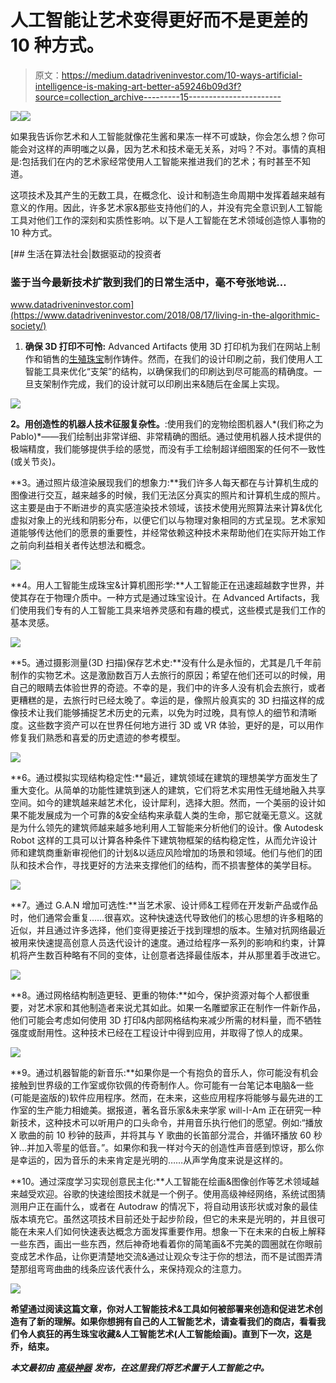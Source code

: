 # 人工智能让艺术变得更好而不是更差的 10 种方式。

> 原文：<https://medium.datadriveninvestor.com/10-ways-artificial-intelligence-is-making-art-better-a59246b09d3f?source=collection_archive---------15----------------------->

[![](img/51be4be91d805c0a414751d04049d988.png)](http://www.track.datadriveninvestor.com/1B9E)![](img/c9e2a2b46fc10d445f75a340282552df.png)

如果我告诉你艺术和人工智能就像花生酱和果冻一样不可或缺，你会怎么想？你可能会对这样的声明嗤之以鼻，因为艺术和技术毫无关系，对吗？不对。事情的真相是:包括我们在内的艺术家经常使用人工智能来推进我们的艺术；有时甚至不知道。

这项技术及其产生的无数工具，在概念化、设计和制造生命周期中发挥着越来越有意义的作用。因此，许多艺术家&那些支持他们的人，并没有完全意识到人工智能工具对他们工作的深刻和实质性影响。以下是人工智能在艺术领域创造惊人事物的 10 种方式。

[](https://www.datadriveninvestor.com/2018/08/17/living-in-the-algorithmic-society/) [## 生活在算法社会|数据驱动的投资者

### 鉴于当今最新技术扩散到我们的日常生活中，毫不夸张地说…

www.datadriveninvestor.com](https://www.datadriveninvestor.com/2018/08/17/living-in-the-algorithmic-society/) 

1.  **确保 3D 打印不可怜:** Advanced Artifacts 使用 3D 打印机为我们在网站上制作和销售的[生殖珠宝](https://advancedartifacts.com/collections/frontpage)制作铸件。然而，在我们的设计印刷之前，我们使用人工智能工具来优化“支架”的结构，以确保我们的印刷达到尽可能高的精确度。一旦支架制作完成，我们的设计就可以印刷出来&随后在金属上实现。

![](img/14bdbde628e2686143b65304c4370e34.png)

**2。用创造性的机器人技术征服复杂性。**:使用我们的宠物绘图机器人*(我们称之为 Pablo)*——我们绘制出非常详细、非常精确的图纸。通过使用机器人技术提供的极端精度，我们能够提供手绘的感觉，而没有手工绘制超详细图案的任何不一致性(或关节炎)。

**3。通过照片级渲染展现我们的想象力:**我们许多人每天都在与计算机生成的图像进行交互，越来越多的时候，我们无法区分真实的照片和计算机生成的照片。这主要是由于不断进步的真实感渲染技术领域，该技术使用光照算法来计算&优化虚拟对象上的光线和阴影分布，以便它们以与物理对象相同的方式呈现。艺术家知道能够传达他们的愿景的重要性，并经常依赖这种技术来帮助他们在实际开始工作之前向利益相关者传达想法和概念。

![](img/e09cae388283f4222370c50a3d0bd398.png)

**4。用人工智能生成珠宝&计算机图形学:**人工智能正在迅速超越数字世界，并使其存在于物理介质中。一种方式是通过珠宝设计。在 Advanced Artifacts，我们使用我们专有的人工智能工具来培养灵感和有趣的模式，这些模式是我们工作的基本灵感。

![](img/b28a00150df234fcb4e70c677deb0d50.png)

**5。通过摄影测量(3D 扫描)保存艺术史:**没有什么是永恒的，尤其是几千年前制作的实物艺术。这是激励数百万人去旅行的原因；希望在他们还可以的时候，用自己的眼睛去体验世界的奇迹。不幸的是，我们中的许多人没有机会去旅行，或者更糟糕的是，去旅行时已经太晚了。幸运的是，像照片般真实的 3D 扫描这样的成像技术让我们能够捕捉艺术历史的元素，以免为时过晚，具有惊人的细节和清晰度。这些数字资产可以在世界任何地方进行 3D 或 VR 体验，更好的是，可以用作修复我们熟悉和喜爱的历史遗迹的参考模型。

![](img/9033f26c7d316f2709d9c5002cdc4682.png)

**6。通过模拟实现结构稳定性:**最近，建筑领域在建筑的理想美学方面发生了重大变化。从简单的功能性建筑到迷人的建筑，它们将艺术实用性无缝地融入共享空间。如今的建筑越来越艺术化，设计犀利，选择大胆。然而，一个美丽的设计如果不能发展成为一个可靠的&安全结构来承载人类的生命，那它就毫无意义。这就是为什么领先的建筑师越来越多地利用人工智能来分析他们的设计。像 Autodesk Robot 这样的工具可以计算各种条件下建筑物框架的结构稳定性，从而允许设计师和建筑商重新审视他们的计划&以适应风险增加的场景和领域。他们与他们的团队和技术合作，寻找更好的方法来支撑他们的结构，而不损害整体的美学目标。

![](img/981cf31aab662caf1f44464aca726393.png)

**7。通过 G.A.N 增加可选性:**当艺术家、设计师&工程师在开发新产品或作品时，他们通常会重复……很喜欢。这种快速迭代导致他们的核心思想的许多粗略的近似，并且通过许多选择，他们变得更接近于找到理想的版本。生殖对抗网络最近被用来快速提高创意人员迭代设计的速度。通过给程序一系列的影响和约束，计算机将产生数百种略有不同的变体，让创意者选择最佳版本，并从那里着手改进它。

![](img/0316ee7c9b80716a4ce4ec1eaf2356fe.png)

**8。通过网格结构制造更轻、更重的物体:**如今，保护资源对每个人都很重要，对艺术家和其他制造者来说尤其如此。如果一名雕塑家正在制作一件新作品，他们可能会考虑如何使用 3D 打印&内部网格结构来减少所需的材料量，而不牺牲强度或耐用性。这种技术已经在工程设计中得到应用，并取得了惊人的成果。

![](img/3b9e15f831fbde60601cd74bfb1d4d12.png)

**9。通过机器智能的新音乐:**如果你是一个有抱负的音乐人，你可能没有机会接触到世界级的工作室或你钦佩的传奇制作人。你可能有一台笔记本电脑&一些(可能是盗版的)软件应用程序。然而，在未来，这些应用程序将能够与最先进的工作室的生产能力相媲美。据报道，著名音乐家&未来学家 will-I-Am 正在研究一种新技术，这种技术可以听用户的口头命令，并用音乐执行他们的愿望。例如:“播放 X 歌曲的前 10 秒钟的鼓声，并将其与 Y 歌曲的长笛部分混合，并循环播放 60 秒钟…并加入零星的低音。”。如果你和我一样对今天的创造性声音感到惊讶，那么你是幸运的，因为音乐的未来肯定是光明的……从声学角度来说是这样的。

**10。通过深度学习实现创意民主化:**人工智能在绘画&图像创作等艺术领域越来越受欢迎。谷歌的快速绘图技术就是一个例子。使用高级神经网络，系统试图猜测用户正在画什么，或者在 Autodraw 的情况下，将自动用该形状或对象的最佳版本填充它。虽然这项技术目前还处于起步阶段，但它的未来是光明的，并且很可能在未来人们如何快速表达概念方面发挥重要作用。想象一下在未来的白板上解释一些东西，画出一些东西，然后神奇地看着你的简笔画&不完美的圆圈就在你眼前变成艺术作品，让你更清楚地交流&通过让观众专注于你的想法，而不是试图弄清楚那组弯弯曲曲的线条应该代表什么，来保持观众的注意力。

![](img/a8a72eece24633167041ed9e35aa39cb.png)

**希望通过阅读这篇文章，你对人工智能技术&工具如何被部署来创造和促进艺术创造有了新的理解。如果你想拥有自己的人工智能艺术，请查看我们的商店，看看我们令人疯狂的再生珠宝收藏&人工智能艺术(人工智能绘画)。直到下一次，这是乔，结束。**

***本文最初由*** [***高级神器***](https://advancedartifacts.com) ***发布，在这里我们将艺术置于人工智能之中。***